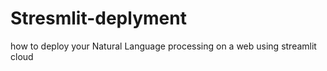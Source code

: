 # Stresmlit-deplyment
how to deploy your Natural Language processing on a web using streamlit cloud
